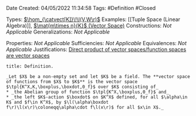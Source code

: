 <br />
<br />

Date Created: 04/05/2022 11:34:58
Tags: #Definition #Closed

Types: [$\hom_{\catvect[K]}\!\l(V,W\r)$](Vector%20Space%20of%20Linear%20Maps.md)
Examples: [[Tuple Space (Linear Algebra)]], [$\mat{m\times n}{K}$ (Vector Space)](Vector%20Space%20of%20Matrices.md)
Constructions: _Not Applicable_
Generalizations: _Not Applicable_

Properties: _Not Applicable_
Sufficiencies: _Not Applicable_
Equivalences: _Not Applicable_
Justifications: [Direct product of vector spaces$\slash$function spaces are vector spaces](Direct%20product%20of%20vector%20spaces;%20function%20spaces%20are%20vector%20spaces.md)

``` ad-Definition
title: Definition.

_Let $X$ be a non-empty set and let $K$ be a field. The **vector space of functions from $X$ to $K$** is the vector space $\tpl{K^X,K,\boxplus,\boxdot,0_f}$ over $K$ consisting of_
* _the Abelian group of function $\tpl{K^X,\boxplus,0_f}$ and_
* _the left $K$-action $\boxdot$ on $K^X$ defined, for all $\alpha\in K$ and $f\in K^X$, by $\l(\alpha\boxdot f\r)\l(x\r)\coloneqq\alpha\cdot f\l(x\r)$ for all $x\in X$._

```
